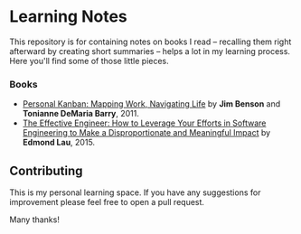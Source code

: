 # Learning Notes

This repository is for containing notes on books I read – recalling them right afterward by creating short summaries – helps a lot in my learning process. Here you'll find some of those little pieces.

### Books

* [Personal Kanban: Mapping Work, Navigating Life](books/personal-kanban.md) by **Jim Benson** and **Tonianne DeMaria Barry**, 2011.
* [The Effective Engineer: How to Leverage Your Efforts in Software Engineering to Make a Disproportionate and Meaningful Impact](books/effective-engineer.md) by **Edmond Lau**, 2015.

## Contributing

This is my personal learning space. If you have any suggestions for improvement please feel free to open a pull request.

Many thanks!